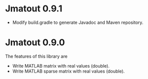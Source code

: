 # Jmatout 0.9.1

- Modify build.gradle to generate Javadoc and Maven repository.

# Jmatout 0.9.0

The features of this library are

- Write MATLAB matrix with real values (double).
- Write MATLAB sparse matrix with real values (double).
